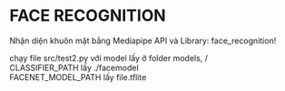 # FACE RECOGNITION
Nhận diện khuôn mặt bằng Mediapipe API và Library: face_recognition!

chạy file src/test2.py với model lấy ở folder models, / <br>
CLASSIFIER_PATH lấy ./facemodel<br>
FACENET_MODEL_PATH lấy file.tflite<br>
